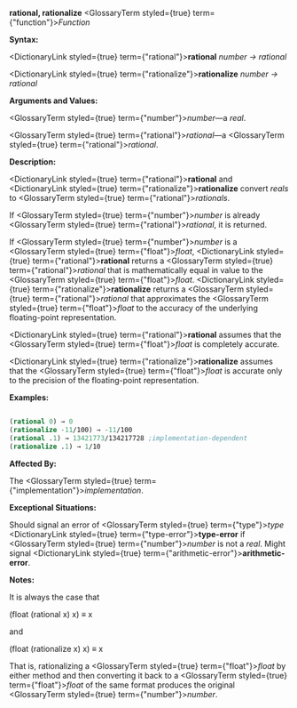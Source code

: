 **rational, rationalize** <GlossaryTerm styled={true} term={"function"}><i>Function</i></GlossaryTerm> 



**Syntax:** 



<DictionaryLink styled={true} term={"rational"}><b>rational</b></DictionaryLink> *number → rational* 



<DictionaryLink styled={true} term={"rationalize"}><b>rationalize</b></DictionaryLink> *number → rational* 



**Arguments and Values:** 



<GlossaryTerm styled={true} term={"number"}><i>number</i></GlossaryTerm>—a *real*. 



<GlossaryTerm styled={true} term={"rational"}><i>rational</i></GlossaryTerm>—a <GlossaryTerm styled={true} term={"rational"}><i>rational</i></GlossaryTerm>. 



**Description:** 



<DictionaryLink styled={true} term={"rational"}><b>rational</b></DictionaryLink> and <DictionaryLink styled={true} term={"rationalize"}><b>rationalize</b></DictionaryLink> convert *reals* to <GlossaryTerm styled={true} term={"rational"}><i>rationals</i></GlossaryTerm>. 



If <GlossaryTerm styled={true} term={"number"}><i>number</i></GlossaryTerm> is already <GlossaryTerm styled={true} term={"rational"}><i>rational</i></GlossaryTerm>, it is returned. 



If <GlossaryTerm styled={true} term={"number"}><i>number</i></GlossaryTerm> is a <GlossaryTerm styled={true} term={"float"}><i>float</i></GlossaryTerm>, <DictionaryLink styled={true} term={"rational"}><b>rational</b></DictionaryLink> returns a <GlossaryTerm styled={true} term={"rational"}><i>rational</i></GlossaryTerm> that is mathematically equal in value to the <GlossaryTerm styled={true} term={"float"}><i>float</i></GlossaryTerm>. <DictionaryLink styled={true} term={"rationalize"}><b>rationalize</b></DictionaryLink> returns a <GlossaryTerm styled={true} term={"rational"}><i>rational</i></GlossaryTerm> that approximates the <GlossaryTerm styled={true} term={"float"}><i>float</i></GlossaryTerm> to the accuracy of the underlying floating-point representation. 



<DictionaryLink styled={true} term={"rational"}><b>rational</b></DictionaryLink> assumes that the <GlossaryTerm styled={true} term={"float"}><i>float</i></GlossaryTerm> is completely accurate. 



<DictionaryLink styled={true} term={"rationalize"}><b>rationalize</b></DictionaryLink> assumes that the <GlossaryTerm styled={true} term={"float"}><i>float</i></GlossaryTerm> is accurate only to the precision of the floating-point representation. 



**Examples:**
```lisp

(rational 0) → 0 
(rationalize -11/100) → -11/100 
(rational .1) → 13421773/134217728 ;implementation-dependent 
(rationalize .1) → 1/10 

```
**Affected By:** 



The <GlossaryTerm styled={true} term={"implementation"}><i>implementation</i></GlossaryTerm>. 



**Exceptional Situations:** 



Should signal an error of <GlossaryTerm styled={true} term={"type"}><i>type</i></GlossaryTerm> <DictionaryLink styled={true} term={"type-error"}><b>type-error</b></DictionaryLink> if <GlossaryTerm styled={true} term={"number"}><i>number</i></GlossaryTerm> is not a *real*. Might signal <DictionaryLink styled={true} term={"arithmetic-error"}><b>arithmetic-error</b></DictionaryLink>. 



 



 



**Notes:** 



It is always the case that 



(float (rational x) x) *≡* x 



and 



(float (rationalize x) x) *≡* x 



That is, rationalizing a <GlossaryTerm styled={true} term={"float"}><i>float</i></GlossaryTerm> by either method and then converting it back to a <GlossaryTerm styled={true} term={"float"}><i>float</i></GlossaryTerm> of the same format produces the original <GlossaryTerm styled={true} term={"number"}><i>number</i></GlossaryTerm>. 




